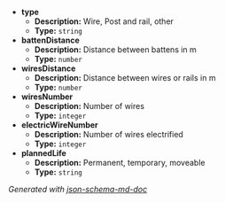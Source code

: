  - <b id="#/properties/type">type</b>
	 - **Description:** Wire, Post and rail, other
	 - **Type:** `string`
 - <b id="#/properties/battenDistance">battenDistance</b>
	 - **Description:** Distance between battens in m
	 - **Type:** `number`
 - <b id="#/properties/wiresDistance">wiresDistance</b>
	 - **Description:** Distance between wires or rails in m
	 - **Type:** `number`
 - <b id="#/properties/wiresNumber">wiresNumber</b>
	 - **Description:** Number of wires
	 - **Type:** `integer`
 - <b id="#/properties/electricWireNumber">electricWireNumber</b>
	 - **Description:** Number of wires electrified
	 - **Type:** `integer`
 - <b id="#/properties/plannedLife">plannedLife</b>
	 - **Description:** Permanent, temporary, moveable
	 - **Type:** `string`

_Generated with [json-schema-md-doc](https://brianwendt.github.io/json-schema-md-doc/)_